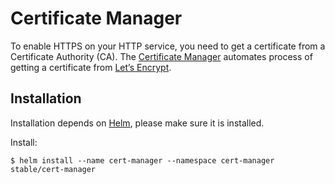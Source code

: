 # Certificate Manager

To enable HTTPS on your HTTP service, you need to get a certificate from a
Certificate Authority (CA). The [Certificate Manager] automates process of
getting a certificate from [Let’s Encrypt].

## Installation

Installation depends on [Helm], please make sure it is installed.

Install:

```
$ helm install --name cert-manager --namespace cert-manager stable/cert-manager
```

<!-- Links -->

[Helm]: helm.md
[Let’s Encrypt]: https://letsencrypt.org/getting-started
[Certificate Manager]: https://cert-manager.readthedocs.io/en/latest/index.html
